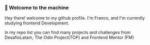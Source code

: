 ### :shark: Welcome to the machine

Hey there! welcome to my github profile. I'm Franco, and I'm currently studying frontend Development.

In my repo list you can find many projects and challenges from DesafioLatam, The Odin Project(TOP) and Frontend Mentor (FM)
